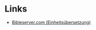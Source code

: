 # Links

- [Bibleserver.com (Einheitsübersetzung)](https://www.bibleserver.com/start?translation=27)

